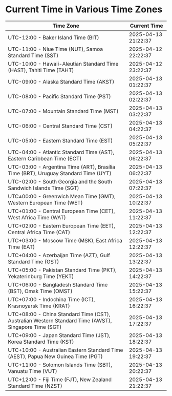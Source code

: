 # Current Time in Various Time Zones

| Time Zone | Current Time |
|-----------|--------------|
| UTC-12:00 - Baker Island Time (BIT) | 2025-04-13 21:22:37 |
| UTC-11:00 - Niue Time (NUT), Samoa Standard Time (SST) | 2025-04-12 22:22:37 |
| UTC-10:00 - Hawaii-Aleutian Standard Time (HAST), Tahiti Time (TAHT) | 2025-04-12 23:22:37 |
| UTC-09:00 - Alaska Standard Time (AKST) | 2025-04-13 01:22:37 |
| UTC-08:00 - Pacific Standard Time (PST) | 2025-04-13 02:22:37 |
| UTC-07:00 - Mountain Standard Time (MST) | 2025-04-13 03:22:37 |
| UTC-06:00 - Central Standard Time (CST) | 2025-04-13 04:22:37 |
| UTC-05:00 - Eastern Standard Time (EST) | 2025-04-13 05:22:37 |
| UTC-04:00 - Atlantic Standard Time (AST), Eastern Caribbean Time (ECT) | 2025-04-13 06:22:37 |
| UTC-03:00 - Argentina Time (ART), Brasília Time (BRT), Uruguay Standard Time (UYT) | 2025-04-13 06:22:37 |
| UTC-02:00 - South Georgia and the South Sandwich Islands Time (SGT) | 2025-04-13 07:22:37 |
| UTC±00:00 - Greenwich Mean Time (GMT), Western European Time (WET) | 2025-04-13 10:22:37 |
| UTC+01:00 - Central European Time (CET), West Africa Time (WAT) | 2025-04-13 11:22:37 |
| UTC+02:00 - Eastern European Time (EET), Central Africa Time (CAT) | 2025-04-13 12:22:37 |
| UTC+03:00 - Moscow Time (MSK), East Africa Time (EAT) | 2025-04-13 12:22:37 |
| UTC+04:00 - Azerbaijan Time (AZT), Gulf Standard Time (GST) | 2025-04-13 13:22:37 |
| UTC+05:00 - Pakistan Standard Time (PKT), Yekaterinburg Time (YEKT) | 2025-04-13 14:22:37 |
| UTC+06:00 - Bangladesh Standard Time (BST), Omsk Time (OMST) | 2025-04-13 15:22:37 |
| UTC+07:00 - Indochina Time (ICT), Krasnoyarsk Time (KRAT) | 2025-04-13 16:22:37 |
| UTC+08:00 - China Standard Time (CST), Australian Western Standard Time (AWST), Singapore Time (SGT) | 2025-04-13 17:22:37 |
| UTC+09:00 - Japan Standard Time (JST), Korea Standard Time (KST) | 2025-04-13 18:22:37 |
| UTC+10:00 - Australian Eastern Standard Time (AEST), Papua New Guinea Time (PGT) | 2025-04-13 19:22:37 |
| UTC+11:00 - Solomon Islands Time (SBT), Vanuatu Time (VUT) | 2025-04-13 20:22:37 |
| UTC+12:00 - Fiji Time (FJT), New Zealand Standard Time (NZST) | 2025-04-13 21:22:37 |
